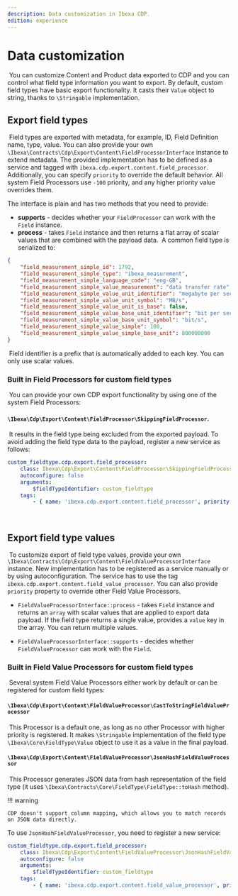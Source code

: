 ```yaml
---
description: Data customization in Ibexa CDP.
edition: experience
---
```


# Data customization
​
You can customize Content and Product data exported to CDP and you can control what field type information you want to export.
By default, custom field types have basic export functionality.
It casts their `Value` object to string, thanks to `\Stringable` implementation.
​
## Export field types
​
Field types are exported with metadata, for example, ID, Field Definition name, type, value. 
You can also provide your own `\Ibexa\Contracts\Cdp\Export\Content\FieldProcessorInterface` instance to extend metadata. 
The provided implementation has to be defined as a service and tagged with `ibexa.cdp.export.content.field_processor`. 
Additionally, you can specify `priority` to override the default behavior. 
All system Field Processors use `-100` priority, and any higher priority value overrides them.

The interface is plain and has two methods that you need to provide:

- **supports** - decides whether your `FieldProcessor` can work with the `Field` instance.
- **process** - takes `Field` instance and then returns a flat array of scalar values that are combined with the payload data.
​
A common field type is serialized to:
​
```json
{
    "field_measurement_simple_id": 1792,
    "field_measurement_simple_type": "ibexa_measurement",
    "field_measurement_simple_language_code": "eng-GB",
    "field_measurement_simple_value_measurement": "data transfer rate",
    "field_measurement_simple_value_unit_identifier": "megabyte per second",
    "field_measurement_simple_value_unit_symbol": "MB/s",
    "field_measurement_simple_value_unit_is_base": false,
    "field_measurement_simple_value_base_unit_identifier": "bit per second",
    "field_measurement_simple_value_base_unit_symbol": "bit/s",
    "field_measurement_simple_value_simple": 100,
    "field_measurement_simple_value_simple_base_unit": 800000000
}
```
​
Field identifier is a prefix that is automatically added to each key.
You can only use scalar values.
​
### Built in Field Processors for custom field types
​
You can provide your own CDP export functionality by using one of the system Field Processors:

#### `\Ibexa\Cdp\Export\Content\FieldProcessor\SkippingFieldProcessor`.
​
It results in the field type being excluded from the exported payload.
To avoid adding the field type data to the payload, register a new service as follows:
​
```yaml
custom_fieldtype.cdp.export.field_processor:
    class: Ibexa\Cdp\Export\Content\FieldProcessor\SkippingFieldProcessor
    autoconfigure: false
    arguments:
        $fieldTypeIdentifier: custom_fieldtype
    tags:
        - { name: 'ibexa.cdp.export.content.field_processor', priority: 0 }
```
​
## Export field type values
​
To customize export of field type values, provide your own `\Ibexa\Contracts\Cdp\Export\Content\FieldValueProcessorInterface` instance.
New implementation has to be registered as a service manually or by using autoconfiguration. 
The service has to use the tag `ibexa.cdp.export.content.field_value_processor`.
You can also provide `priority` property to override other Field Value Processors.
​
* `FieldValueProcessorInterface::process` - takes `Field` instance and returns an `array` with scalar values that are applied to export data payload.
If the field type returns a single value, provides a `value` key in the array.
You can return multiple values.

* `FieldValueProcessorInterface::supports` - decides whether `FieldValueProcessor` can work with the `Field`.
​
### Built in Field Value Processors for custom field types
​
Several system Field Value Processors either work by default or can be registered for custom field types:
​
#### `\Ibexa\Cdp\Export\Content\FieldValueProcessor\CastToStringFieldValueProcessor`
​
This Processor is a default one, as long as no other Processor with higher priority is registered. It makes `\Stringable` implementation of the field type `\Ibexa\Core\FieldType\Value` object to use it as a value in the final payload.
​
#### `\Ibexa\Cdp\Export\Content\FieldValueProcessor\JsonHashFieldValueProcessor`
​
This Processor generates JSON data from hash representation of the field type (it uses `\Ibexa\Contracts\Core\FieldType\FieldType::toHash` method).

!!! warning

    CDP doesn't support column mapping, which allows you to match records on JSON data directly.

To use `JsonHashFieldValueProcessor`, you need to register a new service:
​
```yaml
custom_fieldtype.cdp.export.field_processor:
    class: Ibexa\Cdp\Export\Content\FieldValueProcessor\JsonHashFieldValueProcessor
    autoconfigure: false
    arguments:
        $fieldTypeIdentifier: custom_fieldtype
    tags:
        - { name: 'ibexa.cdp.export.content.field_value_processor', priority: 0 }
```
